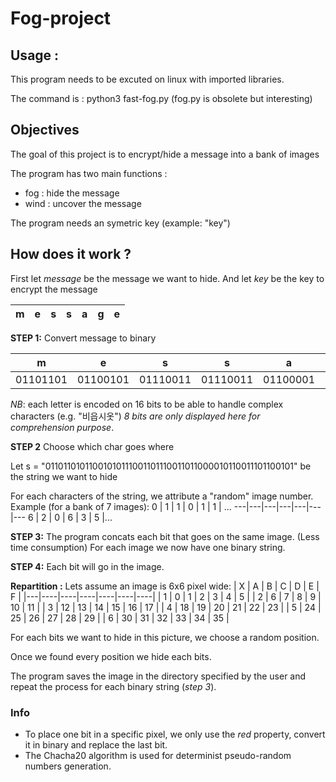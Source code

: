 # Fog-project
## Usage :
This program needs to be excuted on linux with imported libraries.

The command is : python3 fast-fog.py (fog.py is obsolete but interesting)

## Objectives
The goal of this project is to encrypt/hide a message into a bank of images

The program has two main functions :
- fog : hide the message
- wind : uncover the message

The program needs an symetric key (example: "key")

## How does it work ?

First let *message* be the message we want to hide.
And let *key* be the key to encrypt the message

m  | e  | s  | s  | a  | g  | e 
----|----|----|----|----|----|----

**STEP 1:** Convert message to binary

m        | e        | s        | s        | a        | g        | e 
-------- | -------- | -------- | -------- | -------- | -------- | -------- 
01101101 | 01100101 | 01110011 | 01110011 | 01100001 | 01100111 | 01100101 
 
*NB*: each letter is encoded on 16 bits to be able to handle complex characters (e.g. "비읍시옷")
*8 bits are only displayed here for comprehension purpose*.

**STEP 2** Choose which char goes where

Let s = "01101101011001010111001101110011011000010110011101100101"
be the string we want to hide

For each characters of the string, we attribute a "random" image number.
Example (for a bank of 7 images):
 0 | 1 | 1 | 0 | 1 | 1 | ...
 ---|---|---|---|---|---|---
 6 | 2 | 0 | 6 | 3 | 5 |...

**STEP 3:** 
The program concats each bit that goes on the same image. (Less time consumption)
For each image we now have one binary string.

**STEP 4:** Each bit will go in the image.

**Repartition :**
Lets assume an image is 6x6 pixel wide:
| X | A  | B  | C  | D  | E  | F  |
|---|----|----|----|----|----|----|
| 1 | 0  | 1  | 2  | 3  | 4  | 5  |
| 2 | 6  | 7  | 8  | 9  | 10 | 11 |
| 3 | 12 | 13 | 14 | 15 | 16 | 17 |
| 4 | 18 | 19 | 20 | 21 | 22 | 23 |
| 5 | 24 | 25 | 26 | 27 | 28 | 29 |
| 6 | 30 | 31 | 32 | 33 | 34 | 35 |

For each bits we want to hide in this picture, we choose a random position.

Once we found every position we hide each bits.

The program saves the image in the directory specified by the user and repeat the process for each binary string (*step 3*).


### Info
- To place one bit in a specific pixel, we only use the *red* property, convert it in binary and replace the last bit.
- The Chacha20 algorithm is used for determinist pseudo-random numbers generation.
